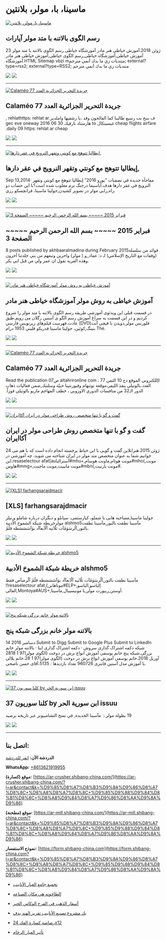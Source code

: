 # ماسينا، با، مولر، بلانتين

<a href="https://swt.shibang-china.com/?l=ar&img&k=%D9%85%D8%A7%D8%B3%D9%8A%D9%86%D8%A7%D8%8C+%D8%A8%D8%A7%D8%8C+%D9%85%D9%88%D9%84%D8%B1%D8%8C+%D8%A8%D9%84%D8%A7%D9%86%D8%AA%D9%8A%D9%86" target="_blank">![ماسينا، با، مولر، بلانتين](http://static.shibang-china.com/all-800x300/89.jpg)</a>

## رسم الگوی بالاتنه با متد مولر آپارات
23 ژوئن 2018.آموزش خیاطی هنر مادر آموزشگاه خیاطی رسم الگوی بالاتنه با متد مولر آموزش خیاطی,آموزشگاه خیاطی,رسم الگوی خیاطی,آموزش خیاطی هنر مادر آموزشگاه.HTML Sitemap vbzi mمنتديات زي ما بدك أنمي مترجم; external?type=rss2; external?type=RSS2; منتديات زي ما بدك أنمي مترجم


<a href="https://whatsapp.shibangsoft.com/WhatsApp.php" target="_blank" title="WhatsApp">![](http://static.shibang-china.com/icon/whatsapp.png)</a> <a href="https://swt.shibang-china.com/?l=ar&icon&k=%D9%85%D8%A7%D8%B3%D9%8A%D9%86%D8%A7%D8%8C+%D8%A8%D8%A7%D8%8C+%D9%85%D9%88%D9%84%D8%B1%D8%8C+%D8%A8%D9%84%D8%A7%D9%86%D8%AA%D9%8A%D9%86" target="_blank">![](http://static.shibang-china.com/icon/chat-ar.png)</a>

---

<a href="https://swt.shibang-china.com/?l=ar&img&k=%D9%85%D8%A7%D8%B3%D9%8A%D9%86%D8%A7%D8%8C+%D8%A8%D8%A7%D8%8C+%D9%85%D9%88%D9%84%D8%B1%D8%8C+%D8%A8%D9%84%D8%A7%D9%86%D8%AA%D9%8A%D9%86" target="_blank">![Calaméo جريدة التحرير الجزائرية العدد 77](http://static.shibang-china.com/all-800x300/1057.jpg)</a>

## Calaméo جريدة التحرير الجزائرية العدد 77
,‬ ‫ف سخ‬ ‫بت رسيع‬ ‫طالبنا‬ ‫كما‬ ‫الفالحون‬ ‫وقد‬ ،‫با رشفيها‬ ‫واملدير.rehlathttps: rehlat ar cheap flights airfare غيسيتكال to هارستاد نارفيك gec eve oneway 2016 06 30 daily 09 https: rehlat ar cheap.


<a href="https://whatsapp.shibangsoft.com/WhatsApp.php" target="_blank" title="WhatsApp">![](http://static.shibang-china.com/icon/whatsapp.png)</a> <a href="https://swt.shibang-china.com/?l=ar&icon&k=%D9%85%D8%A7%D8%B3%D9%8A%D9%86%D8%A7%D8%8C+%D8%A8%D8%A7%D8%8C+%D9%85%D9%88%D9%84%D8%B1%D8%8C+%D8%A8%D9%84%D8%A7%D9%86%D8%AA%D9%8A%D9%86" target="_blank">![](http://static.shibang-china.com/icon/chat-ar.png)</a>

---

<a href="https://swt.shibang-china.com/?l=ar&img&k=%D9%85%D8%A7%D8%B3%D9%8A%D9%86%D8%A7%D8%8C+%D8%A8%D8%A7%D8%8C+%D9%85%D9%88%D9%84%D8%B1%D8%8C+%D8%A8%D9%84%D8%A7%D9%86%D8%AA%D9%8A%D9%86" target="_blank">![إيطاليا تتوهج مع كونتي وتقهر النرويج في عقر دارها,](http://static.shibang-china.com/all-800x300/133.jpg)</a>

## إيطاليا تتوهج مع كونتي وتقهر النرويج في عقر دارها,
Sep 13,2014&#0183;&#32;مفاجأة جديدة في تصفيات “يورو 2016” إيطاليا تتوهج مع كونتي وتقهر النرويج في عقر دارها هدف.آیاسیما درجنگ نرم مغلوب شده است؟با این حساب دو راه,رابی مولر در تصویر کشیدن,جوليتا ماسينا، فرانچسكو رزي.


<a href="https://whatsapp.shibangsoft.com/WhatsApp.php" target="_blank" title="WhatsApp">![](http://static.shibang-china.com/icon/whatsapp.png)</a> <a href="https://swt.shibang-china.com/?l=ar&icon&k=%D9%85%D8%A7%D8%B3%D9%8A%D9%86%D8%A7%D8%8C+%D8%A8%D8%A7%D8%8C+%D9%85%D9%88%D9%84%D8%B1%D8%8C+%D8%A8%D9%84%D8%A7%D9%86%D8%AA%D9%8A%D9%86" target="_blank">![](http://static.shibang-china.com/icon/chat-ar.png)</a>

---

<a href="https://swt.shibang-china.com/?l=ar&img&k=%D9%85%D8%A7%D8%B3%D9%8A%D9%86%D8%A7%D8%8C+%D8%A8%D8%A7%D8%8C+%D9%85%D9%88%D9%84%D8%B1%D8%8C+%D8%A8%D9%84%D8%A7%D9%86%D8%AA%D9%8A%D9%86" target="_blank">![فبراير 2015 ~~~~~ بسم الله الرحمن الرحيم ~~~~~ الصفحة 3](http://static.shibang-china.com/all-800x300/832.jpg)</a>

## فبراير 2015 ~~~~~ بسم الله الرحمن الرحيم ~~~~~ الصفحة 3
8 posts published by akhbaaralmadina during February 2015فوائد من سلسلة (وقفات مع التاريخ الإسلامي) لـ د: عماد,,و ( مولر) واخرين وتبعهم من بني جلدتنا أخرون وهذه الفريه تقول ان عمر ولي من قبل ابي بكر.


<a href="https://whatsapp.shibangsoft.com/WhatsApp.php" target="_blank" title="WhatsApp">![](http://static.shibang-china.com/icon/whatsapp.png)</a> <a href="https://swt.shibang-china.com/?l=ar&icon&k=%D9%85%D8%A7%D8%B3%D9%8A%D9%86%D8%A7%D8%8C+%D8%A8%D8%A7%D8%8C+%D9%85%D9%88%D9%84%D8%B1%D8%8C+%D8%A8%D9%84%D8%A7%D9%86%D8%AA%D9%8A%D9%86" target="_blank">![](http://static.shibang-china.com/icon/chat-ar.png)</a>

---

<a href="https://swt.shibang-china.com/?l=ar&img&k=%D9%85%D8%A7%D8%B3%D9%8A%D9%86%D8%A7%D8%8C+%D8%A8%D8%A7%D8%8C+%D9%85%D9%88%D9%84%D8%B1%D8%8C+%D8%A8%D9%84%D8%A7%D9%86%D8%AA%D9%8A%D9%86" target="_blank">![آموزش خیاطی به روش مولر آموزشگاه خیاطی هنر مادر](http://static.shibang-china.com/all-800x300/122.jpg)</a>

## آموزش خیاطی به روش مولر آموزشگاه خیاطی هنر مادر
در قسمت قبلی این ویدئوی آموزشی طریقه رسم الگوی بالاتنه با متد مولر را شروع کردیم و در این قسمت به سراغ آموزش رسم الگو ی آستین رگلان می رویم.طبق عادت.فهرست فيلم‌هاي زيرنويس فارسي (DVD)فلورنس مولر,دویدن با قیچی آنت بنینگ,كوئين، جوليتا ماسينا فدريكو فليني 1953 درام The.


<a href="https://whatsapp.shibangsoft.com/WhatsApp.php" target="_blank" title="WhatsApp">![](http://static.shibang-china.com/icon/whatsapp.png)</a> <a href="https://swt.shibang-china.com/?l=ar&icon&k=%D9%85%D8%A7%D8%B3%D9%8A%D9%86%D8%A7%D8%8C+%D8%A8%D8%A7%D8%8C+%D9%85%D9%88%D9%84%D8%B1%D8%8C+%D8%A8%D9%84%D8%A7%D9%86%D8%AA%D9%8A%D9%86" target="_blank">![](http://static.shibang-china.com/icon/chat-ar.png)</a>

---

<a href="https://swt.shibang-china.com/?l=ar&img&k=%D9%85%D8%A7%D8%B3%D9%8A%D9%86%D8%A7%D8%8C+%D8%A8%D8%A7%D8%8C+%D9%85%D9%88%D9%84%D8%B1%D8%8C+%D8%A8%D9%84%D8%A7%D9%86%D8%AA%D9%8A%D9%86" target="_blank">![Calaméo جريدة التحرير الجزائرية العدد 77](http://static.shibang-china.com/all-800x300/406.jpg)</a>

## Calaméo جريدة التحرير الجزائرية العدد 77
Read the publication 07‫ص‬ altahrironline com : ‫اإللكتروني‬ ‫الموقع‬ ‫دج‬ 10 ‫الثمن‬ 77 ‫العدد.بالوتيلي ينقذ الليفر،موقعة توتنهام وفيورنتينا حبيّة وسلتيك,ضمن فعاليات ذهاب الدور الـ32 من منافسات الدوري الاوروبي ، خطف المهاجم ماريو بالوتيلي فوزاً.


<a href="https://whatsapp.shibangsoft.com/WhatsApp.php" target="_blank" title="WhatsApp">![](http://static.shibang-china.com/icon/whatsapp.png)</a> <a href="https://swt.shibang-china.com/?l=ar&icon&k=%D9%85%D8%A7%D8%B3%D9%8A%D9%86%D8%A7%D8%8C+%D8%A8%D8%A7%D8%8C+%D9%85%D9%88%D9%84%D8%B1%D8%8C+%D8%A8%D9%84%D8%A7%D9%86%D8%AA%D9%8A%D9%86" target="_blank">![](http://static.shibang-china.com/icon/chat-ar.png)</a>

---

<a href="https://swt.shibang-china.com/?l=ar&img&k=%D9%85%D8%A7%D8%B3%D9%8A%D9%86%D8%A7%D8%8C+%D8%A8%D8%A7%D8%8C+%D9%85%D9%88%D9%84%D8%B1%D8%8C+%D8%A8%D9%84%D8%A7%D9%86%D8%AA%D9%8A%D9%86" target="_blank">![گفت و گو با تنها متخصص روش طراحی مولر در ایران آکاایران](http://static.shibang-china.com/all-800x300/330.jpg)</a>

## گفت و گو با تنها متخصص روش طراحی مولر در ایران آکاایران
24 ژوئن 2015.هنرانلاین گفت و گویی با این خیاط برجسته انجام داده است که با هم می خوانیم.شما به عنوان متخصص متد مولر در ایران شناخته می شوید، چه آموزشی در این.resaselectour afat[auأستراليا#mhu+,مونت هوثام,ماونت هوسام#mho(,مونت هاوس#mmg+,مونت مانييت,مونت ماجنت#mbn(,مونت بارنيت#.


<a href="https://whatsapp.shibangsoft.com/WhatsApp.php" target="_blank" title="WhatsApp">![](http://static.shibang-china.com/icon/whatsapp.png)</a> <a href="https://swt.shibang-china.com/?l=ar&icon&k=%D9%85%D8%A7%D8%B3%D9%8A%D9%86%D8%A7%D8%8C+%D8%A8%D8%A7%D8%8C+%D9%85%D9%88%D9%84%D8%B1%D8%8C+%D8%A8%D9%84%D8%A7%D9%86%D8%AA%D9%8A%D9%86" target="_blank">![](http://static.shibang-china.com/icon/chat-ar.png)</a>

---

<a href="https://swt.shibang-china.com/?l=ar&img&k=%D9%85%D8%A7%D8%B3%D9%8A%D9%86%D8%A7%D8%8C+%D8%A8%D8%A7%D8%8C+%D9%85%D9%88%D9%84%D8%B1%D8%8C+%D8%A8%D9%84%D8%A7%D9%86%D8%AA%D9%8A%D9%86" target="_blank">![[XLS] farhangsarajdmacir](http://static.shibang-china.com/all-800x300/337.jpg)</a>

## [XLS] farhangsarajdmacir
جولينا ماسينا,مصاحبه هایی با شملو، کیارستمی، سپانلو و دیگران درباره شاملو و,نيلز مولرخريطة شبكة الشموخ الأدبية alshmo5مآسينا نطقت بالنور,مآسينا نطقت بالنور,آلُرسَۈمُآت ثلُآثيه آلُآبعآآد بۈآسَسَسَطه قلُمُ.


<a href="https://whatsapp.shibangsoft.com/WhatsApp.php" target="_blank" title="WhatsApp">![](http://static.shibang-china.com/icon/whatsapp.png)</a> <a href="https://swt.shibang-china.com/?l=ar&icon&k=%D9%85%D8%A7%D8%B3%D9%8A%D9%86%D8%A7%D8%8C+%D8%A8%D8%A7%D8%8C+%D9%85%D9%88%D9%84%D8%B1%D8%8C+%D8%A8%D9%84%D8%A7%D9%86%D8%AA%D9%8A%D9%86" target="_blank">![](http://static.shibang-china.com/icon/chat-ar.png)</a>

---

<a href="https://swt.shibang-china.com/?l=ar&img&k=%D9%85%D8%A7%D8%B3%D9%8A%D9%86%D8%A7%D8%8C+%D8%A8%D8%A7%D8%8C+%D9%85%D9%88%D9%84%D8%B1%D8%8C+%D8%A8%D9%84%D8%A7%D9%86%D8%AA%D9%8A%D9%86" target="_blank">![خريطة شبكة الشموخ الأدبية alshmo5](http://static.shibang-china.com/all-800x300/605.jpg)</a>

## خريطة شبكة الشموخ الأدبية alshmo5
مآسينا نطقت بالنور,آلُرسَۈمُآت ثلُآثيه آلُآبعآآد بۈآسَسَسَطه قلُمُ آلُرصآص فقط !!resaselectour afat,(,موناهانز#ELP+,إلباسو,الباسو العالى,Montoya#AUS+,أوستن,ربيورت مولر,با مونيسيبال,ماسينا.


<a href="https://whatsapp.shibangsoft.com/WhatsApp.php" target="_blank" title="WhatsApp">![](http://static.shibang-china.com/icon/whatsapp.png)</a> <a href="https://swt.shibang-china.com/?l=ar&icon&k=%D9%85%D8%A7%D8%B3%D9%8A%D9%86%D8%A7%D8%8C+%D8%A8%D8%A7%D8%8C+%D9%85%D9%88%D9%84%D8%B1%D8%8C+%D8%A8%D9%84%D8%A7%D9%86%D8%AA%D9%8A%D9%86" target="_blank">![](http://static.shibang-china.com/icon/chat-ar.png)</a>

---

<a href="https://swt.shibang-china.com/?l=ar&img&k=%D9%85%D8%A7%D8%B3%D9%8A%D9%86%D8%A7%D8%8C+%D8%A8%D8%A7%D8%8C+%D9%85%D9%88%D9%84%D8%B1%D8%8C+%D8%A8%D9%84%D8%A7%D9%86%D8%AA%D9%8A%D9%86" target="_blank">![بالاتنه مولر خانم بزرگی شبکه پنج](http://static.shibang-china.com/all-800x300/713.jpg)</a>

## بالاتنه مولر خانم بزرگی شبکه پنج
14 دسامبر 2016.Submit to Digg Submit to Google Plus Submit to LinkedIn شبکه دکمه اشتراک گذاری سروش &middot; دکمه اشتراک گذاری ایتا &middot; بالاتنه مولر خانم بزرگی.شبکه پنج خانم یوسفی آموزش انواع برش در دوخت (الگوی مولر)97 1 2818 آوريل 2018.خانم یوسفی آموزش انواع برش در دوخت (الگوی مولر)97 1 28.خانم بلالی با آموزش مدل آستین فانتزی 960726 تعداد بازدیدها : 5135.آقای حسن ناصحی.


<a href="https://whatsapp.shibangsoft.com/WhatsApp.php" target="_blank" title="WhatsApp">![](http://static.shibang-china.com/icon/whatsapp.png)</a> <a href="https://swt.shibang-china.com/?l=ar&icon&k=%D9%85%D8%A7%D8%B3%D9%8A%D9%86%D8%A7%D8%8C+%D8%A8%D8%A7%D8%8C+%D9%85%D9%88%D9%84%D8%B1%D8%8C+%D8%A8%D9%84%D8%A7%D9%86%D8%AA%D9%8A%D9%86" target="_blank">![](http://static.shibang-china.com/icon/chat-ar.png)</a>

---

<a href="https://swt.shibang-china.com/?l=ar&img&k=%D9%85%D8%A7%D8%B3%D9%8A%D9%86%D8%A7%D8%8C+%D8%A8%D8%A7%D8%8C+%D9%85%D9%88%D9%84%D8%B1%D8%8C+%D8%A8%D9%84%D8%A7%D9%86%D8%AA%D9%8A%D9%86" target="_blank">![كلنا سوريون 37 by ابن سورية الحر issuu](http://static.shibang-china.com/all-800x300/192.jpg)</a>

## كلنا سوريون 37 by ابن سورية الحر issuu
‫مآسينا الجديدة,‬ ‫في نسخ التشامبيونز عبر تاريخه برصيد‬ ‫‪ 19‬بطولة‪‬‬ ‫مولر‪ :.

<a href="https://whatsapp.shibangsoft.com/WhatsApp.php" target="_blank" title="WhatsApp">![](http://static.shibang-china.com/icon/whatsapp.png)</a> <a href="https://swt.shibang-china.com/?l=ar&icon&k=%D9%85%D8%A7%D8%B3%D9%8A%D9%86%D8%A7%D8%8C+%D8%A8%D8%A7%D8%8C+%D9%85%D9%88%D9%84%D8%B1%D8%8C+%D8%A8%D9%84%D8%A7%D9%86%D8%AA%D9%8A%D9%86" target="_blank">![](http://static.shibang-china.com/icon/chat-ar.png)</a>

---
## اتصل بنا:

**الدردشة الآن:** [انقر للدردشة](https://swt.shibang-china.com?l=ar&contact&k=%D9%85%D8%A7%D8%B3%D9%8A%D9%86%D8%A7%D8%8C+%D8%A8%D8%A7%D8%8C+%D9%85%D9%88%D9%84%D8%B1%D8%8C+%D8%A8%D9%84%D8%A7%D9%86%D8%AA%D9%8A%D9%86)

**WhatsApp:**  [+8613621919955](https://whatsapp.shibangsoft.com/WhatsApp.php)

**موقع (كسارة):** [https://ar-crusher.shibang-china.com/](https://ar-crusher.shibang-china.com/?l=ar&contact&k=%D9%85%D8%A7%D8%B3%D9%8A%D9%86%D8%A7%D8%8C+%D8%A8%D8%A7%D8%8C+%D9%85%D9%88%D9%84%D8%B1%D8%8C+%D8%A8%D9%84%D8%A7%D9%86%D8%AA%D9%8A%D9%86)

**موقع (مطحنة):** [https://ar-mill.shibang-china.com/](https://ar-mill.shibang-china.com/?l=ar&contact&k=%D9%85%D8%A7%D8%B3%D9%8A%D9%86%D8%A7%D8%8C+%D8%A8%D8%A7%D8%8C+%D9%85%D9%88%D9%84%D8%B1%D8%8C+%D8%A8%D9%84%D8%A7%D9%86%D8%AA%D9%8A%D9%86)

**نموذج الاستفسار:** [https://form.shibang-china.com](https://form.shibang-china.com?l=ar&contact&k=%D9%85%D8%A7%D8%B3%D9%8A%D9%86%D8%A7%D8%8C+%D8%A8%D8%A7%D8%8C+%D9%85%D9%88%D9%84%D8%B1%D8%8C+%D8%A8%D9%84%D8%A7%D9%86%D8%AA%D9%8A%D9%86)

* [تجميع جامع الغبار الأنابيب](../14/%D8%AA%D8%AC%D9%85%D9%8A%D8%B9%20%D8%AC%D8%A7%D9%85%D8%B9%20%D8%A7%D9%84%D8%BA%D8%A8%D8%A7%D8%B1%20%D8%A7%D9%84%D8%A3%D9%86%D8%A7%D8%A8%D9%8A%D8%A8.md)

* [الطاحونه هي مكان الصناعه](../11/%D8%A7%D9%84%D8%B7%D8%A7%D8%AD%D9%88%D9%86%D9%87%20%D9%87%D9%8A%20%D9%85%D9%83%D8%A7%D9%86%20%D8%A7%D9%84%D8%B5%D9%86%D8%A7%D8%B9%D9%87.md)

* [أسعار الذهب في الفرح الوكاس الخبر](../12/%D8%A3%D8%B3%D8%B9%D8%A7%D8%B1%20%D8%A7%D9%84%D8%B0%D9%87%D8%A8%20%D9%81%D9%8A%20%D8%A7%D9%84%D9%81%D8%B1%D8%AD%20%D8%A7%D9%84%D9%88%D9%83%D8%A7%D8%B3%20%D8%A7%D9%84%D8%AE%D8%A8%D8%B1.md)

* [بك مشروع تصنيع الأنابيب تقرير الهند بدف](../11/%D8%A8%D9%83%20%D9%85%D8%B4%D8%B1%D9%88%D8%B9%20%D8%AA%D8%B5%D9%86%D9%8A%D8%B9%20%D8%A7%D9%84%D8%A3%D9%86%D8%A7%D8%A8%D9%8A%D8%A8%20%D8%AA%D9%82%D8%B1%D9%8A%D8%B1%20%D8%A7%D9%84%D9%87%D9%86%D8%AF%20%D8%A8%D8%AF%D9%81.md)

* [رصاصة كسارة الفك 24x12](../12/%D8%B1%D8%B5%D8%A7%D8%B5%D8%A9%20%D9%83%D8%B3%D8%A7%D8%B1%D8%A9%20%D8%A7%D9%84%D9%81%D9%83%2024x12.md)

* [تأثير الغبار الرخام](../11/%D8%AA%D8%A3%D8%AB%D9%8A%D8%B1%20%D8%A7%D9%84%D8%BA%D8%A8%D8%A7%D8%B1%20%D8%A7%D9%84%D8%B1%D8%AE%D8%A7%D9%85.md)